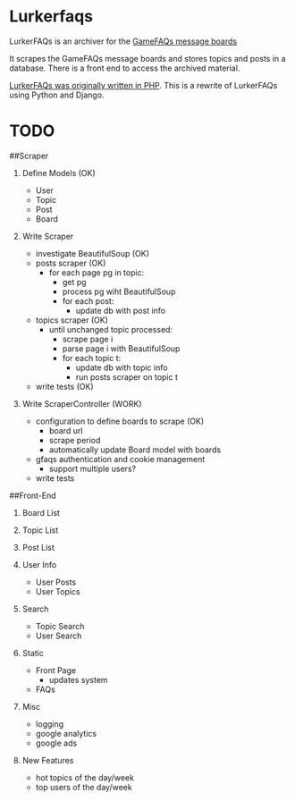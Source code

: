 Lurkerfaqs
==========
LurkerFAQs is an archiver for the [GameFAQs message
boards](http://www.gamefaqs.com/boards)

It scrapes the GameFAQs message boards and stores topics and posts in a
database. There is a front end to access the archived material.

[LurkerFAQs was originally written in PHP](http://www.lurkerfaqs.com). This is a rewrite of LurkerFAQs using
Python and Django.


TODO
====
##Scraper
1. Define Models (OK)
    - User
    - Topic
    - Post
    - Board

2. Write Scraper
    - investigate BeautifulSoup (OK)
    - posts scraper (OK)
        - for each page pg in topic:
            - get pg
            - process pg wiht BeautifulSoup
            - for each post:
                - update db with post info
    - topics scraper (OK)
        - until unchanged topic processed:
            - scrape page i
            - parse page i with BeautifulSoup
            - for each topic t:
                - update db with topic info
                - run posts scraper on topic t
    - write tests (OK)

3. Write ScraperController (WORK)
    - configuration to define boards to scrape (OK)
        - board url
        - scrape period
        - automatically update Board model with boards
    - gfaqs authentication and cookie management
        - support multiple users?
    - write tests

##Front-End
1. Board List

2. Topic List

3. Post List

4. User Info
    - User Posts
    - User Topics

5. Search
    - Topic Search
    - User Search

6. Static
    - Front Page
        - updates system
    - FAQs     

7. Misc
    - logging 
    - google analytics
    - google ads

8. New Features
    - hot topics of the day/week
    - top users of the day/week
